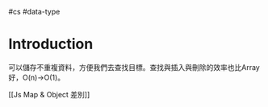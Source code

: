 #cs #data-type

# Introduction
可以儲存不重複資料，方便我們去查找目標。查找與插入與刪除的效率也比Array 好，O(n)→O(1)。

[[Js Map & Object 差別]]